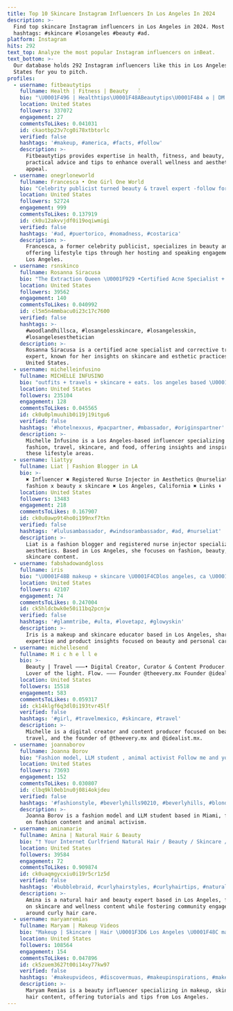 ```yaml
---
title: Top 10 Skincare Instagram Influencers In Los Angeles In 2024
description: >-
  Find top skincare Instagram influencers in Los Angeles in 2024. Most popular
  hashtags: #skincare #losangeles #beauty #ad.
platform: Instagram
hits: 292
text_top: Analyze the most popular Instagram influencers on inBeat.
text_bottom: >-
  Our database holds 292 Instagram influencers like this in Los Angeles, United
  States for you to pitch.
profiles:
  - username: fitbeautytips
    fullname: Health | Fitness | Beauty   ᭲
    bio: "\U0001F496 | Healthtips\U0001F48ABeautytips\U0001F484 ♻️ | DM For Removal / Credits \U0001F4E7 | business enquiry - voguenyog@gmail.com"
    location: United States
    followers: 337072
    engagement: 27
    commentsToLikes: 0.041031
    id: ckaotbp23v7cg0i78xtbtorlc
    verified: false
    hashtags: '#makeup, #america, #facts, #follow'
    description: >-
      Fitbeautytips provides expertise in health, fitness, and beauty, offering
      practical advice and tips to enhance overall wellness and aesthetic
      appeal.
  - username: onegrloneworld
    fullname: Francesca • One Girl One World
    bio: "Celebrity publicist turned beauty & travel expert -follow for lifestyle tips! \U0001F3A5Host |\U0001F3A4Speaker| Afro Latina\U0001F1ED\U0001F1F3\U0001F1E8\U0001F1F7 \U0001F4CDLos Angeles \U0001F4E9mgmt@onegirl-oneworld.com"
    location: United States
    followers: 52724
    engagement: 999
    commentsToLikes: 0.137919
    id: ck0u12akvvjdf0i19oqiwmigi
    verified: false
    hashtags: '#ad, #puertorico, #nomadness, #costarica'
    description: >-
      Francesca, a former celebrity publicist, specializes in beauty and travel,
      offering lifestyle tips through her hosting and speaking engagements in
      Los Angeles.
  - username: rsnskinco
    fullname: Rosanna Siracusa
    bio: "The Extraction Queen \U0001F929 •Certified Acne Specialist + Corrective Treatments • @zemits.official Brand Ambassador"
    location: United States
    followers: 39562
    engagement: 140
    commentsToLikes: 0.040992
    id: cl5m5n4mmbacu0i23c17c7600
    verified: false
    hashtags: >-
      #woodlandhillsca, #losangelesskincare, #losangelesskin,
      #losangelesesthetician
    description: >-
      Rosanna Siracusa is a certified acne specialist and corrective treatment
      expert, known for her insights on skincare and esthetic practices in the
      United States.
  - username: michelleinfusino
    fullname: MICHELLE INFUSINO
    bio: "outfits + travels + skincare + eats. los angeles based \U0001F48C hello@michelleinfusino.com"
    location: United States
    followers: 235104
    engagement: 128
    commentsToLikes: 0.045565
    id: ck0u0plmuuhib0i19j19itgu6
    verified: false
    hashtags: '#hotelnexxus, #pacpartner, #mbassador, #originspartner'
    description: >-
      Michelle Infusino is a Los Angeles-based influencer specializing in
      fashion, travel, skincare, and food, offering insights and inspiration in
      these lifestyle areas.
  - username: liattyy
    fullname: Liat | Fashion Blogger in LA
    bio: >-
      ✖️ Influencer ✖️ Registered Nurse Injector in Aesthetics @nurseliat ✖️
      fashion x beauty x skincare ✖️ Los Angeles, California ✖️ Links ⬇️
    location: United States
    followers: 13483
    engagement: 218
    commentsToLikes: 0.167907
    id: ck0u0awp9t4ho0i199nxf7tkn
    verified: false
    hashtags: '#lulusambassador, #windsorambassador, #ad, #nurseliat'
    description: >-
      Liat is a fashion blogger and registered nurse injector specializing in
      aesthetics. Based in Los Angeles, she focuses on fashion, beauty, and
      skincare content.
  - username: fabshadowandgloss
    fullname: iris
    bio: "\U0001F48B makeup + skincare \U0001F4CDlos angeles, ca \U0001F48C dm or email for pr/collab \U0001F4C1 fohr verified \U0001F331 hdb educator"
    location: United States
    followers: 42107
    engagement: 74
    commentsToLikes: 0.247004
    id: ck5hldcbwk0e50i11bq2pcnjw
    verified: false
    hashtags: '#glammtribe, #ulta, #lovetapz, #glowyskin'
    description: >-
      Iris is a makeup and skincare educator based in Los Angeles, sharing
      expertise and product insights focused on beauty and personal care.
  - username: michellesend
    fullname: M i c h e l l e
    bio: >-
      Beauty | Travel ———• Digital Creator, Curator & Content Producer. Writer.
      Lover of the light. Flow. ——— Founder @theevery.mx Founder @idealist.mx
    location: United States
    followers: 15518
    engagement: 583
    commentsToLikes: 0.059317
    id: ck14klgf6q3dl0i193tvr45lf
    verified: false
    hashtags: '#girl, #travelmexico, #skincare, #travel'
    description: >-
      Michelle is a digital creator and content producer focused on beauty and
      travel, and the founder of @theevery.mx and @idealist.mx.
  - username: joannaborov
    fullname: Joanna Borov
    bio: "Fashion model, LLM student , animal activist Follow me and your ♥️ \U0001F4CDMiami"
    location: United States
    followers: 73693
    engagement: 152
    commentsToLikes: 0.030807
    id: clbq9kl0eb1nu0j08i4okjdeu
    verified: false
    hashtags: '#fashionstyle, #beverlyhills90210, #beverlyhills, #blonde'
    description: >-
      Joanna Borov is a fashion model and LLM student based in Miami, focusing
      on fashion content and animal activism.
  - username: aminamarie
    fullname: Amina | Natural Hair & Beauty
    bio: "† Your Internet Curlfriend Natural Hair / Beauty / Skincare / Wellness \U0001F4CD Los Angeles \U0001F48C Partnerships - amina@cfg.co"
    location: United States
    followers: 39584
    engagement: 72
    commentsToLikes: 0.909874
    id: ck0uaqmgycxiu0i19r5cr1z5d
    verified: false
    hashtags: '#bubblebraid, #curlyhairstyles, #curlyhairtips, #naturalhairstyle'
    description: >-
      Amina is a natural hair and beauty expert based in Los Angeles, focusing
      on skincare and wellness content while fostering community engagement
      around curly hair care.
  - username: maryamremias
    fullname: Maryam | Makeup Videos
    bio: "Makeup | Skincare | Hair \U0001F3D6 Los Angeles \U0001F48C maryam@maryamremias.com Check out StriVectin here! ⬇️"
    location: United States
    followers: 108564
    engagement: 154
    commentsToLikes: 0.047896
    id: ck5zuem3627t00i14xy77kw97
    verified: false
    hashtags: '#makeupvideos, #discovermuas, #makeupinspirations, #makeupvideoss'
    description: >-
      Maryam Remias is a beauty influencer specializing in makeup, skincare, and
      hair content, offering tutorials and tips from Los Angeles.
---
```


